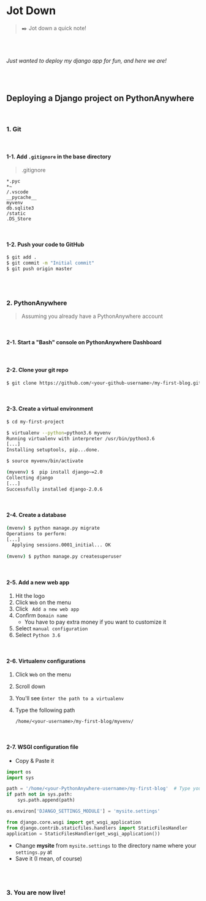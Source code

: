 # Jot Down

> :black_nib:  Jot down a quick note!

<br>

<br>

*Just wanted to deploy my django app for fun, and here we are!*

<br>

<br>

## Deploying a Django project on PythonAnywhere

<br>

### 1. Git

<br>

#### 1-1. Add `.gitignore` in the base directory

> .gitignore

```
*.pyc
*~
/.vscode
__pycache__
myvenv
db.sqlite3
/static
.DS_Store
```

<br>

#### 1-2. Push your code to GitHub

```bash
$ git add .
$ git commit -m "Initial commit"
$ git push origin master
```

<br>

<br>

### 2. PythonAnywhere

> Assuming you already have a PythonAnywhere account 

<br>

#### 2-1. Start a "Bash" console on PythonAnywhere Dashboard

<br>

#### 2-2. Clone your git repo

```bash
$ git clone https://github.com/<your-github-username>/my-first-blog.git
```

<br>

#### 2-3. Create a virtual environment

```bash
$ cd my-first-project

$ virtualenv --python=python3.6 myvenv
Running virtualenv with interpreter /usr/bin/python3.6
[...]
Installing setuptools, pip...done.

$ source myvenv/bin/activate

(myvenv) $  pip install django~=2.0
Collecting django
[...]
Successfully installed django-2.0.6
```

<br>

#### 2-4. Create a database

```bash
(mvenv) $ python manage.py migrate
Operations to perform:
[...]
  Applying sessions.0001_initial... OK
  
(mvenv) $ python manage.py createsuperuser
```

<br>

#### 2-5.  Add a new web app

1. Hit the logo
2. Click `Web` on the menu
3. Click ` Add a new web app`
4. Confirm `Domain name`
   - You have to pay extra money if you want to customize it
5. Select `manual configuration`
6. Select `Python 3.6`

<br>

#### 2-6. Virtualenv configurations

1. Click `Web` on the menu

2. Scroll down

3. You'll see `Enter the path to a virtualenv`

4. Type the following path

   ```
   /home/<your-username>/my-first-blog/myvenv/
   ```

<br>

#### 2-7. WSGI configuration file

- Copy & Paste it

```python
import os
import sys

path = '/home/<your-PythonAnywhere-username>/my-first-blog'  # Type your PythonAnywhere account!
if path not in sys.path:
    sys.path.append(path)

os.environ['DJANGO_SETTINGS_MODULE'] = 'mysite.settings'

from django.core.wsgi import get_wsgi_application
from django.contrib.staticfiles.handlers import StaticFilesHandler
application = StaticFilesHandler(get_wsgi_application())
```

- Change **mysite** from `mysite.settings` to the directory name where your `settings.py` at
- Save it (I mean, of course)

<br>

<br>

### 3. You are now live!



<br>

